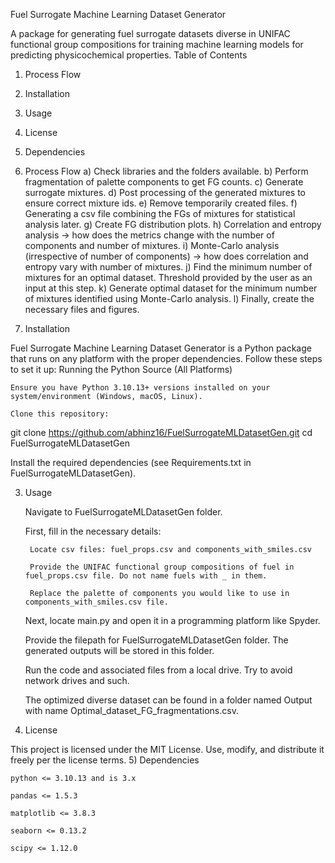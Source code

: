 Fuel Surrogate Machine Learning Dataset Generator

A package for generating fuel surrogate datasets diverse in UNIFAC functional group compositions for training machine learning models for predicting physicochemical properties.
Table of Contents
1) Process Flow
2) Installation
3) Usage
4) License
5) Dependencies

1) Process Flow
a) Check libraries and the folders available.
b) Perform fragmentation of palette components to get FG counts.
c) Generate surrogate mixtures.
d) Post processing of the generated mixtures to ensure correct mixture ids.
e) Remove temporarily created files.
f) Generating a csv file combining the FGs of mixtures for statistical analysis later.
g) Create FG distribution plots.
h) Correlation and entropy analysis → how does the metrics change with the number of components and number of mixtures.
i) Monte-Carlo analysis (irrespective of number of components) → how does correlation and entropy vary with number of mixtures.
j) Find the minimum number of mixtures for an optimal dataset. Threshold provided by the user as an input at this step.
k) Generate optimal dataset for the minimum number of mixtures identified using Monte-Carlo analysis.
l) Finally, create the necessary files and figures.
2) Installation

Fuel Surrogate Machine Learning Dataset Generator is a Python package that runs on any platform with the proper dependencies. Follow these steps to set it up:
Running the Python Source (All Platforms)

    Ensure you have Python 3.10.13+ versions installed on your system/environment (Windows, macOS, Linux).

    Clone this repository:

git clone https://github.com/abhinz16/FuelSurrogateMLDatasetGen.git
cd FuelSurrogateMLDatasetGen

Install the required dependencies (see Requirements.txt in FuelSurrogateMLDatasetGen).

3) Usage

    Navigate to FuelSurrogateMLDatasetGen folder.

    First, fill in the necessary details:

        Locate csv files: fuel_props.csv and components_with_smiles.csv

        Provide the UNIFAC functional group compositions of fuel in fuel_props.csv file. Do not name fuels with _ in them.

        Replace the palette of components you would like to use in components_with_smiles.csv file.

    Next, locate main.py and open it in a programming platform like Spyder.

    Provide the filepath for FuelSurrogateMLDatasetGen folder. The generated outputs will be stored in this folder.

    Run the code and associated files from a local drive. Try to avoid network drives and such.

    The optimized diverse dataset can be found in a folder named Output with name Optimal_dataset_FG_fragmentations.csv.

4) License

This project is licensed under the MIT License.
Use, modify, and distribute it freely per the license terms.
5) Dependencies

    python <= 3.10.13 and is 3.x

    pandas <= 1.5.3

    matplotlib <= 3.8.3

    seaborn <= 0.13.2

    scipy <= 1.12.0

